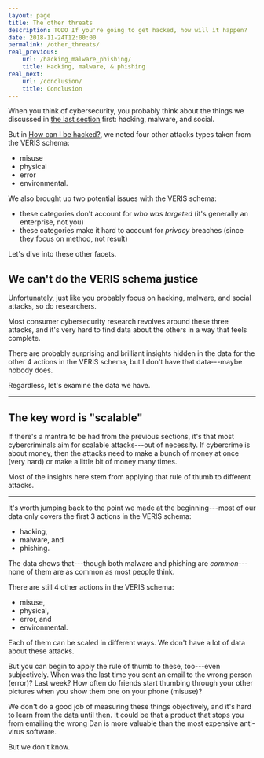 ```yaml
---
layout: page
title: The other threats
description: TODO If you're going to get hacked, how will it happen?
date: 2018-11-24T12:00:00
permalink: /other_threats/
real_previous:
    url: /hacking_malware_phishing/
    title: Hacking, malware, & phishing
real_next:
    url: /conclusion/
    title: Conclusion
---
```


When you think of cybersecurity, you probably think about the things we discussed in [the last section]({{site.baseurl}}/hacking_malware_phishing/) first: hacking, malware, and social.

But in [How can I be hacked?]({{site.baseurl}}/how_hacked/), we noted four other attacks types taken from the VERIS schema:

* misuse
* physical
* error
* environmental.

We also brought up two potential issues with the VERIS schema:

* these categories don't account for *who was targeted* (it's generally an enterprise, not you)
* these categories make it hard to account for *privacy* breaches (since they focus on method, not result)

Let's dive into these other facets.

## We can't do the VERIS schema justice

Unfortunately, just like you probably focus on hacking, malware, and social attacks, so do researchers.

Most consumer cybersecurity research revolves around these three attacks, and it's very hard to find data about the others in a way that feels complete.

There are probably surprising and brilliant insights hidden in the data for the other 4 actions in the VERIS schema, but I don't have that data---maybe nobody does.

Regardless, let's examine the data we have.

---

## The key word is "scalable"

If there's a mantra to be had from the previous sections, it's that most cybercriminals aim for scalable attacks---out of necessity. If cybercrime is about money, then the attacks need to make a bunch of money at once (very hard) or make a little bit of money many times.

Most of the insights here stem from applying that rule of thumb to different attacks.

---

It's worth jumping back to the point we made at the beginning---most of our data only covers the first 3 actions in the VERIS schema:

* hacking,
* malware, and
* phishing.

The data shows that---though both malware and phishing are *common*---none of them are as common as most people think.

There are still 4 other actions in the VERIS schema:

* misuse,
* physical,
* error, and
* environmental.

Each of them can be scaled in different ways. We don't have a lot of data about these attacks.

But you can begin to apply the rule of thumb to these, too---even subjectively. When was the last time you sent an email to the wrong person (error)? Last week? How often do friends start thumbing through your other pictures when you show them one on your phone (misuse)?

We don't do a good job of measuring these things objectively, and it's hard to learn from the data until then. It could be that a product that stops you from emailing the wrong Dan is more valuable than the most expensive anti-virus software.

But we don't know.